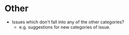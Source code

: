 # Other

-   Issues which don't fall into any of the other categories?
    -   e.g. suggestions for new categories of issue.

